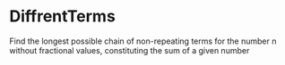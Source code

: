 # DiffrentTerms
Find the longest possible chain of non-repeating terms for the number n without fractional values, constituting the sum of a given number
